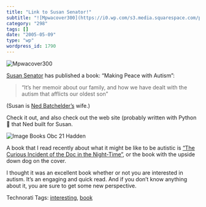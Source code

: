 ```yaml
---
title: "Link to Susan Senator!"
subtitle: "![Mpwacover300](https://i0.wp.com/s3.media.squarespace.com/production/1075723/12829350/weblogs/mpwac..."
category: "298"
tags: []
date: "2005-05-09"
type: "wp"
wordpress_id: 1790
---
```

![Mpwacover300](https://i0.wp.com/s3.media.squarespace.com/production/1075723/12829350/weblogs/mpwacover300.jpg?resize=93%2C136)

[Susan Senator](http://susansenator.com/) has published a book: “Making Peace with Autism”:

> “It’s her memoir about our family, and how we have dealt with the autism that afflicts our oldest son”

(Susan is [Ned Batchelder’s](http://www.nedbatchelder.com/blog/) wife.)

Check it out, and also check out the web site (probably written with Python 🙂 that Ned built for Susan. 

![Image Books Obc 21 Hadden](https://i0.wp.com/s3.media.squarespace.com/production/1075723/12829350/weblogs/image_books_obc_21_hadden.jpg?resize=91%2C140)

A book that I read recently about what it might be like to be autistic is [“The Curious Incident of the Doc in the Night-Time”](http://www.amazon.com/exec/obidos/ASIN/1400032717/foxwritings/102-1977025-6628123), or the book with the upside down dog on the cover.

I thought it was an excellent book whether or not you are interested in autism. It’s an engaging and quick read. And if you don’t know anything about it, you are sure to get some new perspective.

Technorati Tags: [interesting](http://technorati.com/tag/interesting), [book](http://technorati.com/tag/book)